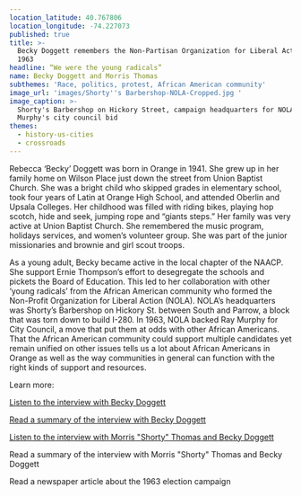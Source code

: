 ```yaml
---
location_latitude: 40.767806
location_longitude: -74.227073
published: true
title: >-
  Becky Doggett remembers the Non-Partisan Organization for Liberal Action in
  1963
headline: “We were the young radicals”
name: Becky Doggett and Morris Thomas
subthemes: 'Race, politics, protest, African American community'
image_url: 'images/Shorty''s Barbershop-NOLA-Cropped.jpg '
image_caption: >-
  Shorty's Barbershop on Hickory Street, campaign headquarters for NOLA and Ray
  Murphy's city council bid
themes:
  - history-us-cities
  - crossroads
---
```

Rebecca ‘Becky’ Doggett was born in Orange in 1941. She grew up in her family home on Wilson Place just down the street from Union Baptist Church. She was a bright child who skipped grades in elementary school, took four years of Latin at Orange High School, and  attended Oberlin and Upsala Colleges. Her childhood was filled with riding bikes, playing hop scotch, hide and seek, jumping rope and “giants steps.” Her family was very active at Union Baptist Church. She remembered the music program, holidays services, and women’s volunteer group. She was part of the junior missionaries and brownie and girl scout troops. 

As a young adult, Becky became active in the local chapter of the NAACP. She support Ernie Thompson’s effort to desegregate the schools and pickets the Board of Education. This led to her collaboration with other ‘young radicals’ from the African American community who formed the Non-Profit Organization for Liberal Action (NOLA). NOLA’s headquarters was Shorty’s Barbershop on Hickory St. between South and Parrow, a block that was torn down to build I-280. In 1963, NOLA backed Ray Murphy for City Council, a move that put them at odds with other African Americans. That the African American community could support multiple candidates yet remain unified on other issues tells us a lot about African Americans in Orange as well as the way communities in general can function with the right kinds of support and resources.  

Learn more:  

[Listen to the interview with Becky Doggett](https://soundcloud.com/user-773139664/becky-doggett-interview-11-16-15)  

[Read a summary of the interview with Becky Doggett](https://github.com/uofo/reverse-archaeology-content/raw/gh-pages/files/Becky%20Doggett%2011-16-15.pdf)  

[Listen to the interview with Morris "Shorty" Thomas and Becky Doggett](https://soundcloud.com/user-773139664/morris-thomas-and-becky-doggett-interview-7-14-2016)

Read a summary of the interview with Morris "Shorty" Thomas and Becky Doggett  

Read a newspaper article about the 1963 election campaign
